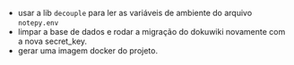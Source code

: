 - usar a lib `decouple` para ler as variáveis de ambiente do arquivo `notepy.env`
- limpar a base de dados e rodar a migração do dokuwiki novamente com a nova secret_key.  
- gerar uma imagem docker do projeto. 
